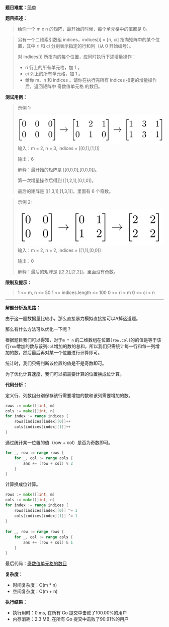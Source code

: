 
**题目难度：**[简单](https://leetcode.cn/problems/cells-with-odd-values-in-a-matrix/)

**题目描述：**

> 给你一个 m x n 的矩阵，最开始的时候，每个单元格中的值都是 0。

> 另有一个二维索引数组 indices，indices[i] = [ri, ci] 指向矩阵中的某个位置，其中 ri 和 ci 分别表示指定的行和列（从 0 开始编号）。
> 
> 对 indices[i] 所指向的每个位置，应同时执行下述增量操作：
> 
> - ri 行上的所有单元格，加 1 。
> - ci 列上的所有单元格，加 1 。
> - 给你 m、n 和 indices 。请你在执行完所有 indices 指定的增量操作后，返回矩阵中 奇数值单元格 的数目。


**测试用例：**

> 示例 1:
>
> ![](../img/leetcode/1252奇数值单元格的数目/e1.png)
> 输入：m = 2, n = 3, indices = [[0,1],[1,1]]
> 
> 输出：6
> 
> 解释：最开始的矩阵是 [[0,0,0],[0,0,0]]。
> 
> 第一次增量操作后得到 [[1,2,1],[0,1,0]]。
> 
> 最后的矩阵是 [[1,3,1],[1,3,1]]，里面有 6 个奇数。



> 示例 2:
>
> ![](../img/leetcode/1252奇数值单元格的数目/e2.png)
> 输入：m = 2, n = 2, indices = [[1,1],[0,0]]
>
> 输出：0
> 
> 解释：最后的矩阵是 [[2,2],[2,2]]，里面没有奇数。

**限制及提示：**
> 1 <= m, n <= 50
> 1 <= indices.length <= 100
> 0 <= ri < m
> 0 <= ci < n

---
**解题分析及思路：**

由于这一题数据量比较小，那么直接暴力模拟直接接可以A掉这道题。

那么有什么方法可以优化一下呢？

根据题目我们可以得知，对于`m * n` 的二维数组在位置`[row,col]`的的值是等于该行`row`增加的数与该列`col`增加的数的总和，所以我们只需统计每一行和每一列增加的数，然后最后再对某一个位置进行计算即可。

统计时，我们只需判断该位置的值是不是奇数即可。

为了优化计算速度，我们可以把需要计算的位置换成位计算。

**代码分析：**

定义行、列数组分别保存该行需要增加的数和该列需要增加的数。
```go
rows := make([]int, m)
cols := make([]int, n)
for index := range indices {
    rows[indices[index][0]]++
    cols[indices[index][1]]++
}
```

通过统计某一位置的值（row + col）是否为奇数即可。
```go
for _, row := range rows {
    for _, col := range cols {
        ans += (row + col) % 2
    }
}
```

计算换成位计算。
```go
rows := make([]int, m)
cols := make([]int, n)
for index := range indices {
    rows[indices[index][0]] ^= 1
    cols[indices[index][1]] ^= 1
}

for _, row := range rows {
    for _, col := range cols {
        ans += (row + col) & 1
    }
}
```




最后代码：[奇数值单元格的数目](https://github.com/lomtom/algorithm-go/blob/main/leetcode/1252奇数值单元格的数目_test.go)

**复杂度：**
- 时间复杂度：O(m * n)
- 空间复杂度：O(m + n)

**执行结果：**
- 执行用时：0 ms, 在所有 Go 提交中击败了100.00%的用户
- 内存消耗：2.3 MB, 在所有 Go 提交中击败了90.91%的用户